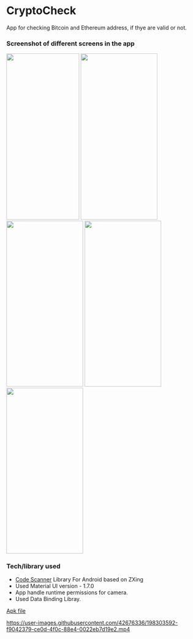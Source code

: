 # CryptoCheck
App for checking Bitcoin and Ethereum address, if thye are valid or not.

### Screenshot of different screens in the app
<p float="left">
  <img src="https://user-images.githubusercontent.com/42676336/198291089-f75c8cdb-a80f-4e16-aadc-c39f91173bcb.jpg" width="190" height="433.3">
  <img src="https://user-images.githubusercontent.com/42676336/198291095-3d210741-5e5f-4938-b6dd-676603bd41b3.jpg" width="200" height="433.3">
  <img src="https://user-images.githubusercontent.com/42676336/198291109-775fcec0-5e60-4ede-a253-aebba0a79d0b.jpg" width="200" height="433.3">
  <img src="https://user-images.githubusercontent.com/42676336/198291113-e1fc5f01-fb0d-490f-844d-b8ccc4f641d8.jpg" width="200" height="433.3">
  <img src="https://user-images.githubusercontent.com/42676336/198291120-95087003-14ec-403f-bfa4-1244fd753abc.jpg" width="200" height="433.3">
</p>

### Tech/library used

- [Code Scanner](https://github.com/yuriy-budiyev/code-scanner) Library For Android based on ZXing
- Used Material UI version - 1.7.0
- App handle runtime permissions for camera.
- Used Data Binding Libray.

[Apk file](https://drive.google.com/file/d/1Wex0DD8kYyJ0oJkPvDNQ9SkNiGlaX14m/view?usp=sharing)


https://user-images.githubusercontent.com/42676336/198303592-f9042379-ce0d-4f0c-88e4-0022eb7d19e2.mp4



